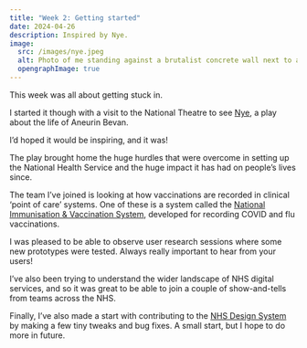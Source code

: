 ```yaml
---
title: "Week 2: Getting started"
date: 2024-04-26
description: Inspired by Nye.
image:
  src: /images/nye.jpeg
  alt: Photo of me standing against a brutalist concrete wall next to a post for the play Nye
  opengraphImage: true
---
```


This week was all about getting stuck in.

I started it though with a visit to the National Theatre to see [Nye](https://www.nationaltheatre.org.uk/productions/nye/), a play about the life of Aneurin Bevan.

I’d hoped it would be inspiring, and it was!

The play brought home the huge hurdles that were overcome in setting up the National Health Service and the huge impact it has had on people’s lives since.

The team I’ve joined is looking at how vaccinations are recorded in clinical ‘point of care’ systems. One of these is a system called the [National Immunisation & Vaccination System](https://www.ardengemcsu.nhs.uk/services/business-intelligence/nivs/), developed for recording COVID and flu vaccinations.

I was pleased to be able to observe user research sessions where some new prototypes were tested. Always really important to hear from your users!

I’ve also been trying to understand the wider landscape of NHS digital services, and so it was great to be able to join a couple of show-and-tells from teams across the NHS.

Finally, I’ve also made a start with contributing to the [NHS Design System](https://service-manual.nhs.uk/design-system) by making a few tiny tweaks and bug fixes. A small start, but I hope to do more in future.
